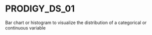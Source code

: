 # PRODIGY_DS_01
Bar chart or histogram to visualize the distribution of a categorical or continuous variable

